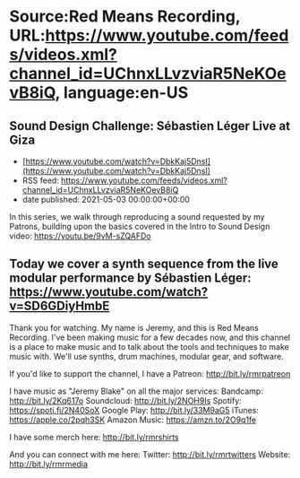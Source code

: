 # Source:Red Means Recording, URL:https://www.youtube.com/feeds/videos.xml?channel_id=UChnxLLvzviaR5NeKOevB8iQ, language:en-US

## Sound Design Challenge: Sébastien Léger Live at Giza
 - [https://www.youtube.com/watch?v=DbkKaj5DnsI](https://www.youtube.com/watch?v=DbkKaj5DnsI)
 - RSS feed: https://www.youtube.com/feeds/videos.xml?channel_id=UChnxLLvzviaR5NeKOevB8iQ
 - date published: 2021-05-03 00:00:00+00:00

In this series, we walk through reproducing a sound requested by my Patrons, building upon the basics covered in the Intro to Sound Design video: https://youtu.be/9vM-sZQAFDo

Today we cover a synth sequence from the live modular performance by Sébastien Léger: https://www.youtube.com/watch?v=SD6GDiyHmbE
------------------------------------
Thank you for watching. My name is Jeremy, and this is Red Means Recording. I've been making music for a few decades now, and this channel is a place to make music and to talk about the tools and techniques to make music with. We'll use synths, drum machines, modular gear, and software. 

If you'd like to support the channel, I have a Patreon:  http://bit.ly/rmrpatreon

I have music as "Jeremy Blake" on all the major services: 
Bandcamp: http://bit.ly/2Kq617o
Soundcloud: http://bit.ly/2NOH9Is
Spotify: https://spoti.fi/2N40SoX
Google Play: http://bit.ly/33M9aG5
iTunes: https://apple.co/2pqh3SK
Amazon Music: https://amzn.to/2O9q1fe

I have some merch here: http://bit.ly/rmrshirts

And you can connect with me here: 
Twitter: http://bit.ly/rmrtwitters
Website: http://bit.ly/rmrmedia

